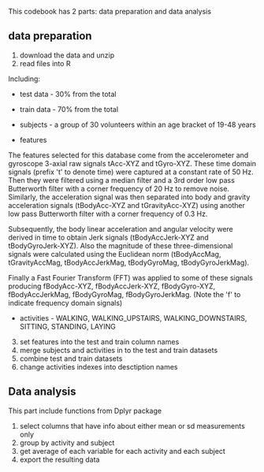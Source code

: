 This codebook has 2 parts: data preparation and data analysis

## data preparation
1. download the data and unzip
2. read files into R

Including:
* test data - 30% from the total
* train data - 70% from the total
* subjects - a group of 30 volunteers within an age bracket of 19-48 years

* features

The features selected for this database come from the accelerometer and gyroscope 3-axial raw signals tAcc-XYZ and tGyro-XYZ. These time domain signals (prefix 't' to denote time) were captured at a constant rate of 50 Hz. Then they were filtered using a median filter and a 3rd order low pass Butterworth filter with a corner frequency of 20 Hz to remove noise. Similarly, the acceleration signal was then separated into body and gravity acceleration signals (tBodyAcc-XYZ and tGravityAcc-XYZ) using another low pass Butterworth filter with a corner frequency of 0.3 Hz. 

Subsequently, the body linear acceleration and angular velocity were derived in time to obtain Jerk signals (tBodyAccJerk-XYZ and tBodyGyroJerk-XYZ). Also the magnitude of these three-dimensional signals were calculated using the Euclidean norm (tBodyAccMag, tGravityAccMag, tBodyAccJerkMag, tBodyGyroMag, tBodyGyroJerkMag). 

Finally a Fast Fourier Transform (FFT) was applied to some of these signals producing fBodyAcc-XYZ, fBodyAccJerk-XYZ, fBodyGyro-XYZ, fBodyAccJerkMag, fBodyGyroMag, fBodyGyroJerkMag. (Note the 'f' to indicate frequency domain signals)

* activities - WALKING, WALKING_UPSTAIRS, WALKING_DOWNSTAIRS, SITTING, STANDING, LAYING


3. set features into the test and train column names
4. merge subjects and activities in to the test and train datasets
5. combine test and train datasets
6. change activities indexes into desctiption names

## Data analysis

This part include functions from Dplyr package

1. select columns that have info about either mean or sd measurements only
2. group by activity and subject
3. get average of each variable for each activity and each subject
4. export the resulting data